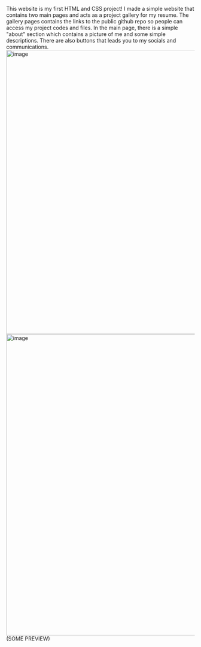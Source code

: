 This website is my first HTML and CSS project! I made a simple website that contains two main pages and acts as a project gallery for my resume. The gallery pages contains the links to the public github repo so people can access my project codes and files. In the main page, there is a simple "about" section which contains a picture of me and some simple descriptions. There are also buttons that leads you to my socials and communications.
<img width="1885" height="758" alt="image" src="https://github.com/user-attachments/assets/d0fab5de-f8e6-484e-9ad6-35cfe84654ef" />
<img width="1892" height="804" alt="image" src="https://github.com/user-attachments/assets/72371a53-9140-4603-aab6-2344547047fd" />
(SOME PREVIEW)
